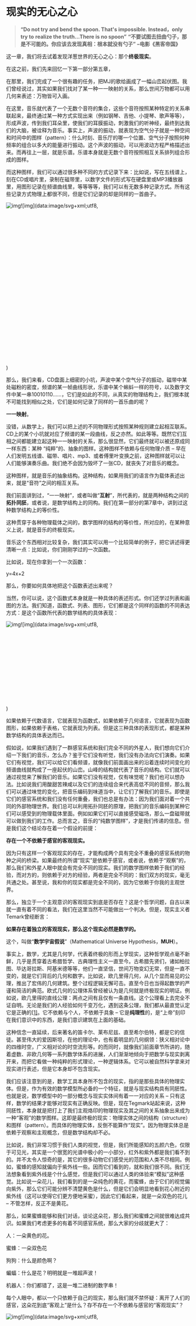 

# 现实的无心之心



> **“Do not try and bend the spoon. That's impossible. Instead，only try to**
> **realize the truth…There is no spoon”**
> **“不要试图去扭曲勺子，那是不可能的。你应该去发现真相：根本就没有勺子”**
> **–电影《黑客帝国》**



这一章，我们将去试着发现洋葱世界的无心之心：那个**终极现实**。

在这之前，我们先来回忆一下第一部分第五章，



在那里，我们完成了一个很有趣的任务，把MJ的歌给画成了一幅山峦起伏图。我们曾经说过，其实如果我们找对了某一种一一映射的关系，那么世间万物都可以用几何来表述：万物皆可入画。

在这里，音乐就代表了一个无数个音符的集合，这些个音符按照某种特定的关系串联起来，最终通过某一种方式实现出来（例如钢琴、吉他、小提琴、歌声等等），形成声波，传到我们耳朵里，使我们的耳膜振动，刺激我们的听神经，最终到达我们的大脑，被诠释为音乐。事实上，声波的振动，就表现为空气分子就是一种空间和时间中的图样（pattern）：什么时刻、音乐厅的哪一个位置、空气分子按照何种频率的组合以多大的能量进行振动。这个声波的振动，可以用波动方程严格描述出来。而再往上一层，就是乐谱。乐谱本身就是无数个音符按照相互关系排列组合形成的图样。

而这种图样，我们可以通过很多种不同的方式记录下来：比如说，写在五线谱上，刻在CD或唱片里，录制在磁带里，以数字文件的形式写在硬盘里或MP3播放器里，用图形记录在频谱曲线里，等等等等，我们可以有无数多种记录方式。所有这些记录方式物理上都很不同，但是它们记录的却是同样的一首曲子。

![img](_pics/现实的无心之心/v2-fb16fbeee317c549f8eee079abe2778a_b.jpg)![img](data:image/svg+xml;utf8,<svg xmlns='http://www.w3.org/2000/svg' width='1178' height='996'></svg>)



那么，我们来看，CD盘面上细密的小坑，声波中某个空气分子的振动，磁带中某处磁粉的密度，频谱的某一帧曲线形状，乐谱中某个蝌蚪一样的符号，以及数字文件中某一串10010110……，它们是如此的不同，从真实的物理结构上，我们根本就不可能找到相似之处，它们是如何记录了同样的一首乐曲的呢？



**一一映射**。



没错，从数学上，我们可以把上述的不同物理形式按照某种规则建立起相互联系。CD上的某个小坑就对应了频谱的某一段曲线，反之亦然。如此等等。既然它们互相之间都能建立起这种一一映射的关系，那么很显然，它们最终就可以被还原成同一样东西：某种
“纯粹”的、抽象的图样。这种图样不依赖与任何物理介质 – 早在人们发明五线谱、磁带、唱片、mp3、或者傅里叶变换之前，这种图样就可以让人们能够演奏乐曲。我们绝不会因为毁坏了一张CD，就丧失了对音乐的概念。

这种图样，就是音乐的抽象结构。这种结构，如果用我们的语言作为载体表述出来，就是“音符”之间的相互关系。

我们前面讲到过，“一一映射”，或者叫做“**互射**”，所代表的，就是两种结构之间的**拓扑同胚**，或者说，是数学结构上的同构。我们在第一部分的第7章中，讲到过这种数学结构上的等价性。



这种贯穿于各种物理载体之间的，数学图样的结构的等价性，所对应的，在某种意义上说，就是音乐的终极现实。

音乐这个东西相对比较复杂，我们其实可以用一个比较简单的例子，把它讲述得更清晰一点：比如说，你们刚刚学过的一次函数。

比如说，现在你拿到一个一次函数：

y=4x+2

那么，你要如何具体地把这个函数表述出来呢？

当然，你可以说，这个函数式本身就是一种具体的表述形式。你们还学过列表和画图的方法。我们知道，函数式、列表、图形，它们都是这个同样的函数的不同表达方式：是这个函数所代表的数学结构的具体表现：



![img](_pics/现实的无心之心/v2-507433c065e0e2d2dabfed1d38a8954f_b.jpg)![img](data:image/svg+xml;utf8,<svg xmlns='http://www.w3.org/2000/svg' width='1167' height='494'></svg>)



如果依赖于代数语言，它就表现为函数式，如果依赖于几何语言，它就表现为函数图形，如果依赖于表格，它就表现为列表。但是这三种具体的表现形式，都是某种数学结构的具体表达而已。

假如说，如果我们遇到了一群感官系统和我们完全不同的外星人，我们想向它们介绍一下我们的音乐，怎么办？鉴于它们没有听觉，我们没有办法向它们演奏。如果它们有视觉，我们可以给它们看频谱，就像我们前面画出来的沿着连续时间变化的频谱曲线就构成了一座起伏的山峦。山峰的结构就代表了音乐的结构。它们就可以通过视觉来了解我们的音乐。如果它们没有视觉，仅有味觉呢？我们也可以想办法。比如说我们用酸甜苦辣咸以及它们的连续组合来代表高低不同的音频，那么我们可以通过味觉的变化，把音乐编码到味道当中，让它们了解我们的音乐。即使是它们的感官系统和我们没有任何重叠，我们也总是有办法：因为我们面对着一个共同的外部物理世界。我们总可以利用拓扑同胚的原理，把我们的音乐编码到某种它们可以感受到的物理载体里面。例如如果它们可以直接感受磁场，那么一盘磁带就可以做到我们的工作。总而言之，音乐的“纯数学图样”，才是我们传递的信息。但是我们这个结论存在着一个假设的前提：

**存在一个不依赖于感官的客观现实。**

因为只有这样一个客观现实的存在，才能构成两个具有完全不重叠的感官系统的物种之间的桥梁。如果最终的所谓“现实”是依赖于感官，或者说，依赖于“观察”的，那么我们和外星人眼中就会有完全不同的现实。我们的数学图样依赖于我们的经验，而对方的，则依赖于对方的经验，两者是完全不同的：我们双方的现实，毫无共通之处。甚至说，我和你的现实都是完全不同的，因为它依赖于你我的主观世界。

那么，独立于一个主观意识的客观现实到底是否存在？这是个哲学问题，自古以来就一直有着不同的看法，我们在这里当然不可能做出一个判决。但是，现实主义者Temark曾经断言：

**如果存在着独立的客观现实，那么这个现实必然是数学的。**

这个，叫做“**数学宇宙假说**”（Mathematical Universe Hypothesis，**MUH**）。

事实上，数学，尤其是几何学，代表着终极的形而上学现实，这种哲学观点毫不新鲜，几乎是贯穿着古希腊哲学、古典理性主义一直至今。古希腊先贤们，诸如柏拉图、毕达哥拉斯、阿基米德等等，他们一直坚信，世间万物变幻无常，但是一直不变的，就是它们背后的几何和数字。比如说，欧几里得几何，从几个显而易见的公理，推出了宏伟的几何建筑。整个过程逻辑无懈可击。直至今日也当得起数学的严谨和简洁的典范。欧式几何的公理体系曾经被认为是几何就是终极现实的明证。例如说，欧几里得的直线公理：两点之间有且仅有一条直线。这个公理看上去完全不证自明。无论是我们的人经验如何千变万化，遇到这条公理，我们都从最直觉认定它是正确的[[1\]](https://zhuanlan.zhihu.com/write#_ftn1)。它不依赖与个人，不依赖于具象 – 它是**纯理性**的，是“上帝”刻印在我们意识中的东西，是我们意识建筑在上面的基础。

这种信念一直延续，后来著名的笛卡尔、莱布尼兹、直至希尔伯特，都是它的信徒。甚至伟大的爱因斯坦，在他的理论中，也有着明显的几何纲领：狭义相对论中的四维时空，广义相对论的时空流形等。的而同时，就像我们前面章节所讲的，随着虚数、非欧几何等一系列数学体系的进展，人们渐渐地倾向于把数学与现实剥离开来，而把它看做一种纯粹的形式理论，一种逻辑体系。它可以被自然科学拿来对现实进行表述，但是它本身却不包含现实。

我们应该注意到的是，数学工具本身所不包含的现实，指的是那些具体的物理实体。但是，作为有效的数学模型所必备的一个特征，就是与现实结构具有同胚性。也就是说，数学模型中的一部分概念与现实实体间有着一一对应的关系 – 只有这样，数学的结果才能够对现实有正确反映。但是，现在Tegmark站起来说，这种同胚性，本身就是把打上了我们主观烙印的物理现实及其之间的关系抽象出来成为一种“客观”的数学图样。这即是最终极的现实：物理实体之间的结构（structure）和图样（pattern）。而具体的物理实体，反倒不能算作“现实”。因为物理实体总是依赖于观察和主观概念，但是数学结构却不必。

比如说，我们非常习惯于我们人类的视觉，但是，我们所能感知的五颜六色，仅限于可见光，其实是一个很宽的光谱中极小的一小部分，红外和紫外都是我们看不到的。并不太令人惊奇的是，其它的很多动物它们感受光的范围和人类不尽相同。例如，蜜蜂的感知就偏向于紫外线一些。因而它们看到的，就和我们很不同。我们无法想象看到紫外线是个什么感觉，但是我们可以通过人类的体验来“模拟”这种感觉。比如说一朵花儿，我们看到的是一朵纯色的黄花，而蜜蜂，由于它们的视觉偏向紫外，那么它们可能分辨不清楚黄色是什么，但是它们会明显地看到花心附近的紫外线（这可以使得它们更方便地采蜜），因此它们看起来，就是一朵双色的花儿 – 不管怎样，反正不是黄花。

那么，如果蜜蜂能够和我们对话，谈论这朵花，那么我们和蜜蜂之间就很难达成共识。如果我们考虑更多的有着不同感官系统，那么大家的分歧就更大了：

人：一朵黄色的花。

蜜蜂：一朵双色花

狗狗：什么是颜色啊？

蝙蝠：什么是花？明明就是一堆超声波！

机器人：你们都错了，这是一堆二进制的数字串！

每个人眼中，都以一个只依赖于自己的现实，那么我们就不禁怀疑：离开了人们的感官，这朵花到底“客观上”是什么？存不存在一个不依赖与感官的“客观现实”？



![img](_pics/现实的无心之心/v2-32c5f10602b8a3515e5700f37a4ede6f_b.jpg)![img](data:image/svg+xml;utf8,<svg xmlns='http://www.w3.org/2000/svg' width='1545' height='1089'></svg>)

所幸的是，我们现在的科学理论暂时能够给出一个大家都认可的现实：电磁波的光谱。我们虽然无法体验紫外视觉或者红外视觉，狗狗虽然不知道红绿是什么，但是当我们把这朵花反射的太阳光的光谱列出来，大家都会毫无疑义。这是靠“电磁波”这种比颜色更加抽象的实体、用数学结构（傅里叶变换）表达出来的一种对现实的描述。它离开了人们直接感官，反而更加“客观”。

那么，电磁波又是个神马东东？我们需不需要更加抽象的概念来描述它？这就是MUH的关键。

那么，Tegmark这样说，如果存在着一个**独立于任何意识**的客观世界，那么，这个客观现实必然是**不依赖于任何意识所产生的具体概念表象**的。例如，我们说，宇宙是由各种微观粒子组成的 – 光子、电子、夸克、中微子等等。但是我们必须知道，所谓的这些微观粒子都是我们人类的主观意识赋予这个现实的具体概念，因而它们都是依赖于人的意识而存在的，它们就不可能是**独立的**客观现实。描述它们运动的薛定谔方程，依赖的是我们的抽象数学体系，函数、矢量、微分方程等等，而这些数学概念的更底层，就是不依赖于数学概念的抽象数学个体之间的关系，也就是数学图样。只有这种数学图样，才是不依赖与我们人类的，因而只有它们才称得上客观现实。所以，所有对现实进行具体描述的，都不能称为客观，只有那些抽象数学结构，才是客观现实。这就是MUH的由来。

Tegmark接着对人类的各学科的知识结构做出了这样一种阐述：

按照洋葱世界的基本理念，人类的科学体系是一层层建筑起来的，每一层的科学都是建筑在它上一层的基础之上的。这个在我们“现实是一个臭洋葱”当中有类似的阐述。所有的这些科学理论，往往都包括了两个部分：

- 一个是数学；
- 另一个是这些数学的使用手册。

具体讲，每个理论的数学部分，对这个理论所涵盖的物理实体的运动行为作出了定量化的描述。但是，单单是面对着一个个裸奔的数学公式，我们并不能获得关于物理实体的任何知识。因此，在这些数学公式之外，我们必须要附加对这些数学公式必要的**诠释** – 这些数学概念对应的是什么样的物理实体。有了这种诠释，我们才能够根据数学计算的结果，对真实世界作出描述。例如说，我们前面很多章的罗里吧嗦，都是在纠结于量子力学的诠释。在已经确立起来的量子力学形式理论（“裸”量子力学）的公理中，包含了这种数学：薛定谔方程、希尔伯特空间、本征值问题等；也同时包含了若干条这样的诠释：波恩规则、量子态和可观测量的含义、波函数坍缩等。这样的数学和诠释都是这个理论所必要的：数学给出定量结果，诠释把这些抽象的数字和现实联系起来。



![img](_pics/现实的无心之心/v2-0273e4dc916564f2986a9fdc42720210_b.jpg)![img](data:image/svg+xml;utf8,<svg xmlns='http://www.w3.org/2000/svg' width='797' height='916'></svg>)





在这个洋葱世界中，每一层都涌现出相比于上一层更多的概念。于是，层层加码，表现出来的的就是，这个知识树中，越往下的部分（越具体的理论），其理论过程中包含的“诠释”部分就越多，而相应地，这些概念就越贴近我们的经验，越具象。反之，越往上的部分（越基础的理论），则这种诠释就越少，就越接近裸奔的抽象数学。例如说心理学、社会学这些学科中，就几乎没有什么数学在里面。再往上的一些工程学科中，数学甚多，但是基本上对应的都是非常直观的概念。到了经典力学和统计力学这一层，已经有很多抽象的数学概念了，比如说系统的运动对应于高维相空间中的一个点。再向上量子力学，诠释的部分已经很少了，哪怕我们不要什么诠释，只是 shut up and calculate 也丝毫不会阻碍人们应用量子力学。而人们甚至不知道波函数究竟是个什么东东了。我们的讨论范围并不包括更加基础的理论，量子场论中，粒子都已经不再是基础概念了；而广义相对论中，时空则是一种几何。现在我们的科学理论，还是分成了两个暂时无法相容的部分，一个就是量子理论，另一个就是相对论。量子理论对微观世界以及电磁、强、弱相互作用有着很好的解释，但是却对引力无能为力。而相对论则相反。人们正在试图建立一种终极理论，它包含一切事物的运动，这种理论一般被称作**大一统理论（Theory of Everything, TOE）**。而Tegmark这样说：

> *“……a TOE would probably have to contain no concepts at all. In other words, it would have to be a purely mathematical theory, with no explanations or “postulates” as in quantum textbooks” (大一统理论可能必然不包含任何概念。也就是说，他应该是一种纯数学理论，没有“诠释”或者量子力学课本中的那些“公设”。)*



这样一种纯抽象的，没有任何源自经验概念的数学理论，就是Tegmark心目中的终极理论，它所描述的，就是MUH中的终极现实：**数学结构**。

这种不依赖与实体概念而自在的抽象现实，似乎有点像康德的“物自体”。康德对纯粹客体的看法，实际上是有点类似的。他认为，一个物体有着各种各样可以被我们感知的性质。例如说花的颜色、形状、气味等等。我们依赖这些性质来感知外物。但是，所有这些性质，都是被我们观念所加工过的，是依赖于我们主体的，因而不可能是纯粹的客观现实。真正的客观现实，必定是剥离了这种种外在性质的，纯粹的、抽象的客体，或曰**“物自体”**。由于物自体无关主观，因而它永远不可能被人们真正认识。

> *“And we indeed, rightly considering objects of sense as mere appearances, confess thereby that they are based upon a thing in itself, though we know not this thing as it is in itself, but only know its appearances, viz., the way in which our senses are affected by this unknown something.”（事实上，既然我们有理由把感官对象仅仅看做是现象，那么我们就也由之而承认了作为这些现象的基础的自在之物，虽然我们不知道自在之物是怎么一回事而只是知道它的现象，也就是只知道我们的感官被这个不知道的什么东西感染的方式。）*

但是，我的理解是，MUH和“物自体”事实上是不同的。Tegmark的数学宇宙，并不需要一个脱离于主观的纯粹客体。它其实是在说，根据我们的感官和观念不同，我们每个人所接收的“现实”可以是完全不同的，但是，所有这些不同的、在主观上的映射的现实，它们必定是存在一一对应关系的，这种一一对应关系是不随主观变化的（所谓客观），也就是同胚的。那么，我们把这种一一对应关系抽象出来，就是数学图样的结构。

数学图样可以看做是一组抽象个体以及这些个体之间的相互关系。例如说，自然数就是这样一种数学图样：它包括了一系列的抽象个体：每个自然数，以及自然数之间的相互关系：顺序、加减乘除等。其中的抽象数学个体，例如说自然数5，我们虽然在不同的语言和符号载体下，有着不同的具体表象，例如说阿拉伯数字5、汉字五、英文five、希腊数字V、或者二进制数字101等等，但是所有这些具体表象，最终所指的，是那个有着明确定义的抽象的自然数。这个抽象的自然数个体，是不依赖于物理实体或符号的。同样它们之间的关系也是如此。（请参照章节“[题外话、自然数的正确打开方式](http://zhuanlan.zhihu.com/p/28595534)”）。

这种数学结构，我觉得它更像老子所说的“道”。《易经》里说：

> *“形而上者谓之道，形而下者谓之器”。*

这里，所有一切的实体概念，都是“形而下者”，它们是具体的、具象的、我们直观可认知的东西，是“器”。而MUH的数学结构，这是那个“形而上者”，是“道”。那个终极的现实，就只包含抽象实体，而不包含任何的，我们直觉可理解的东西 -- 所谓“道可道非常道”。

当然，我们的数学结构最终仍然要以某种符号体系表述出来，并且它最终仍然是建立在我们人类的概念系统之上的：它至少是建立在**集合**、**映射**这两个概念、以及**逻辑定律**之上的。集合代表了存在，映射代表了相互关系，而逻辑则是这个数学结构的最终基础：这就是追根溯源我们所能达到的极致。但是不论集合还是映射，都是**可名之名**；不论数学还是逻辑，也都是**可道之道**。更往上一层，我们只能去想象、去意会那种不依赖于任何数学体系的“数学结构”、那种在我们主体所能想象之外的客体以及客体之间的相互关系，毕竟我们的思维是不可能脱离我们的逻辑系统的。因而我们就进入了玄妙的哲学世界。毕竟物理最终还是要建筑在实证之上的，而但凡涉及实证，就不可能是抛开实体概念的纯粹抽象理论。按照MUH的这种观念稍加引申，那么必将存在更加终极的现实，它甚至是不依赖于逻辑概念的。那个终极的、因而也就是脱离了逻辑的现实，可能将永远在彼岸 – 这和康德的观念不谋而合。

现在我们从哲学的迷思中抽身回来，看看量子世界的现实。当我们沿着洋葱世界一层层地剥下去，越到底层，我们就看到的就越多的数学结构，而越来越抛弃那些基于人们经验的物理实体的概念。最终在逼近中心的时候，已经没有任何这样的实体概念了，剩下的，就是纯粹的数学结构：用来表述物理实体的抽象个体以及它们之间的相互关系。这就是这个**洋葱世界的无心之心：没有任何实体，只有普适波函数。**

如果我们把这个波函数认真对待，看作是一种现实，那么我们必然会面临着多重现实，而且是任意的多重现实：这种多重性和任意性是波函数的数学性质。而多重现实则是对这个抽象的数学结构的一种诠释：一只猫可以是死和活的叠加，同时也可以说是（死+i活）和（死-i活）的叠加，如此等等。那么构成我们多重现实的每一个分支，就都不是确切定义的。但是无论如何，我们任意选取一种叠加方式，最终全部归结于同一个**明确定义**的东西：那个作为希尔伯特空间中抽象矢量的波函数。而这个波函数恰恰满足MUH中的数学结构的理念：它就是多重现实之间相互关系的图样。所以，我们不必纠结于我们面对的到底是一种什么样的多重现实，这种多重现实是我们主观赋予的概念，因而我们将永远纠缠在其中无法理清的。相反我们应该从“井蛙”视角跳出来，以“鸟瞰”视角来观察，那么我们立刻就会看到这些表象背后的真实：**根本就没有多重现实，有的只是希尔伯特空间的态矢量而已**。

你说波函数不是个“真实”的东西？你错了，只有波函数这种抽象的、不依赖与我们经验的实体才是真正的客观现实。而其余所谓的各种分支，都是从这个终极现实中“涌现”出来的（通过退相干）、我们主体对客体加工过的概念而已。

终于，量子力学获得了它的极简形式，而**多世界理论也就成了一种没有诠释的诠释**：波函数就是终极现实，除此之外我们别无话说。End of story。



------

[[1\]](https://zhuanlan.zhihu.com/write#_ftnref1) 当然，后来出现了非欧几何，那是后话。





编辑于 2023-02-09 07:35・IP 属地未知

